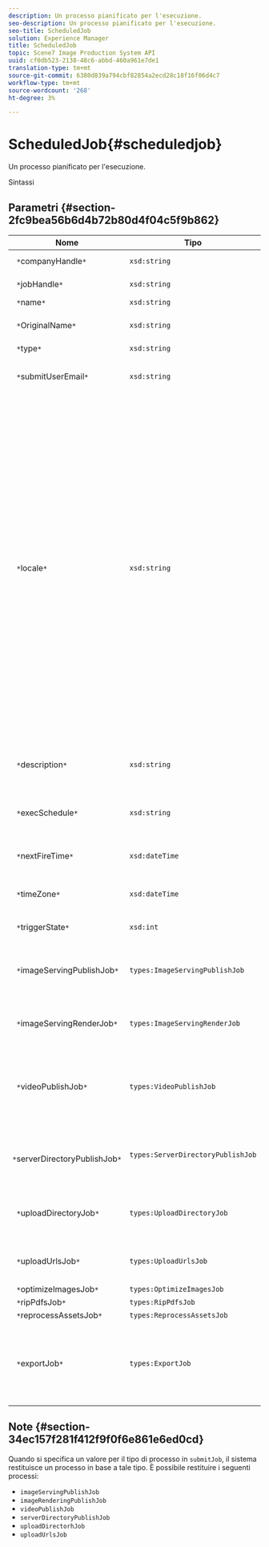 ```yaml
---
description: Un processo pianificato per l'esecuzione.
seo-description: Un processo pianificato per l'esecuzione.
seo-title: ScheduledJob
solution: Experience Manager
title: ScheduledJob
topic: Scene7 Image Production System API
uuid: cf0db523-2138-48c6-abbd-460a961e7de1
translation-type: tm+mt
source-git-commit: 6380d839a794cbf82854a2ecd28c18f16f06d4c7
workflow-type: tm+mt
source-wordcount: '268'
ht-degree: 3%

---
```



# ScheduledJob{#scheduledjob}

Un processo pianificato per l&#39;esecuzione.

Sintassi

## Parametri {#section-2fc9bea56b6d4b72b80d4f04c5f9b862}

| Nome | Tipo | Descrizione |
|---|---|---|
| ` *`companyHandle`*` | `xsd:string` | Maniglia aziendale. |
| ` *`jobHandle`*` | `xsd:string` | Handle processo pianificato. |
| ` *`name`*` | `xsd:string` | Nome processo. |
| ` *`OriginalName`*` | `xsd:string` | Nome originale del processo pianificato. |
| ` *`type`*` | `xsd:string` | Tipo di processo. |
| ` *`submitUserEmail`*` | `xsd:string` | L’indirizzo e-mail dell’utente che ha pianificato il processo. |
| ` *`locale`*` | `xsd:string` | Le impostazioni internazionali da utilizzare per i dettagli del registro dei processi e per la localizzazione delle e-mail. Le impostazioni internazionali sono specificate come `<language_code>[- <country_code>]`, dove il codice della lingua è un codice di due lettere minuscoli, come specificato dallo standard ISO-639, e il codice del paese facoltativo è un codice di due lettere maiuscole, come specificato dallo standard ISO-3166. Ad esempio, la stringa per l&#39;inglese (Stati Uniti) è: `en-US`. |
| ` *`description`*` | `xsd:string` | Una descrizione del processo come specificato originariamente in `submitJob`. |
| ` *`execSchedule`*` | `xsd:string` | Quando è pianificato l&#39;esecuzione del processo. |
| ` *`nextFireTime`*` | `xsd:dateTime` | Data, ora e fuso orario in cui verrà avviato il processo. |
| ` *`timeZone`*` | `xsd:dateTime` | Fuso orario del processo pianificato. |
| ` *`triggerState`*` | `xsd:int` | Scelta dello stato di attivazione del processo. |
| ` *`imageServingPublishJob`*` | `types:ImageServingPublishJob` | Dettagli del processo per un processo di pubblicazione di Image Server. |
| ` *`imageServingRenderJob`*` | `types:ImageServingRenderJob` | Dettagli del processo per un processo di rendering delle immagini. |
| ` *`videoPublishJob`*` | `types:VideoPublishJob` | Dettagli del processo per un processo di pubblicazione video. Consultate [VideoPublishJob](https://docs.adobe.com/content/help/en/dynamic-media-developer-resources/image-production-api/data-types/r-scheduled-job.html). |
| ` *`serverDirectoryPublishJob`*` | `types:ServerDirectoryPublishJob` | Dettagli del processo per un processo di pubblicazione della directory del server. |
| ` *`uploadDirectoryJob`*` | `types:UploadDirectoryJob` | Dettagli del processo per un processo della directory di caricamento. |
| ` *`uploadUrlsJob`*` | `types:UploadUrlsJob` | Dettagli processo per un processo URL di caricamento. |
| ` *`optimizeImagesJob`*` | `types:OptimizeImagesJob` |  |
| ` *`ripPdfsJob`*` | `types:RipPdfsJob` |  |
| ` *`reprocessAssetsJob`*` | `types:ReprocessAssetsJob` |  |
| ` *`exportJob`*` | `types:ExportJob` | Consenti esportazione autorizzata di file caricati in precedenza. Consultate Processo [di](https://docs.adobe.com/content/help/en/dynamic-media-developer-resources/image-production-api/data-types/r-scheduled-job.html)esportazione. |

## Note {#section-34ec157f281f412f9f0f6e861e6ed0cd}

Quando si specifica un valore per il tipo di processo in `submitJob`, il sistema restituisce un processo in base a tale tipo. È possibile restituire i seguenti processi:

* `imageServingPublishJob`
* `imageRenderingPublishJob`
* `videoPublishJob`
* `serverDirectoryPublishJob`
* `uploadDirectorhJob`
* `uploadUrlsJob`

